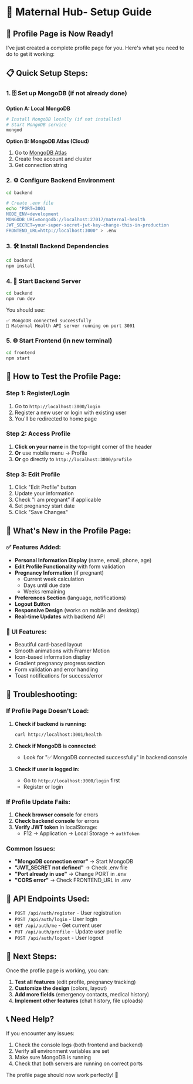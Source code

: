 # 🚀 Maternal Hub- Setup Guide

## 🎯 **Profile Page is Now Ready!**

I've just created a complete profile page for you. Here's what you need to do to get it working:

## 📋 **Quick Setup Steps:**

### **1. 🗄️ Set up MongoDB (if not already done)**

**Option A: Local MongoDB**
```bash
# Install MongoDB locally (if not installed)
# Start MongoDB service
mongod
```

**Option B: MongoDB Atlas (Cloud)**
1. Go to [MongoDB Atlas](https://www.mongodb.com/atlas)
2. Create free account and cluster
3. Get connection string

### **2. ⚙️ Configure Backend Environment**

```bash
cd backend

# Create .env file
echo "PORT=3001
NODE_ENV=development
MONGODB_URI=mongodb://localhost:27017/maternal-health
JWT_SECRET=your-super-secret-jwt-key-change-this-in-production
FRONTEND_URL=http://localhost:3000" > .env
```

### **3. 🛠️ Install Backend Dependencies**

```bash
cd backend
npm install
```

### **4. 🚀 Start Backend Server**

```bash
cd backend
npm run dev
```

You should see:
```
✅ MongoDB connected successfully
🚀 Maternal Health API server running on port 3001
```

### **5. 🌐 Start Frontend (in new terminal)**

```bash
cd frontend
npm start
```

## 🎉 **How to Test the Profile Page:**

### **Step 1: Register/Login**
1. Go to `http://localhost:3000/login`
2. Register a new user or login with existing user
3. You'll be redirected to home page

### **Step 2: Access Profile**
1. **Click on your name** in the top-right corner of the header
2. **Or** use mobile menu → Profile
3. **Or** go directly to `http://localhost:3000/profile`

### **Step 3: Edit Profile**
1. Click "Edit Profile" button
2. Update your information
3. Check "I am pregnant" if applicable
4. Set pregnancy start date
5. Click "Save Changes"

## 🔧 **What's New in the Profile Page:**

### **✅ Features Added:**
- **Personal Information Display** (name, email, phone, age)
- **Edit Profile Functionality** with form validation
- **Pregnancy Information** (if pregnant)
  - Current week calculation
  - Days until due date
  - Weeks remaining
- **Preferences Section** (language, notifications)
- **Logout Button**
- **Responsive Design** (works on mobile and desktop)
- **Real-time Updates** with backend API

### **🎨 UI Features:**
- Beautiful card-based layout
- Smooth animations with Framer Motion
- Icon-based information display
- Gradient pregnancy progress section
- Form validation and error handling
- Toast notifications for success/error

## 🐛 **Troubleshooting:**

### **If Profile Page Doesn't Load:**
1. **Check if backend is running:**
   ```bash
   curl http://localhost:3001/health
   ```

2. **Check if MongoDB is connected:**
   - Look for "✅ MongoDB connected successfully" in backend console

3. **Check if user is logged in:**
   - Go to `http://localhost:3000/login` first
   - Register or login

### **If Profile Update Fails:**
1. **Check browser console** for errors
2. **Check backend console** for errors
3. **Verify JWT token** in localStorage:
   - F12 → Application → Local Storage → `authToken`

### **Common Issues:**
- **"MongoDB connection error"** → Start MongoDB
- **"JWT_SECRET not defined"** → Check .env file
- **"Port already in use"** → Change PORT in .env
- **"CORS error"** → Check FRONTEND_URL in .env

## 🔗 **API Endpoints Used:**

- `POST /api/auth/register` - User registration
- `POST /api/auth/login` - User login
- `GET /api/auth/me` - Get current user
- `PUT /api/auth/profile` - Update user profile
- `POST /api/auth/logout` - User logout

## 🎯 **Next Steps:**

Once the profile page is working, you can:
1. **Test all features** (edit profile, pregnancy tracking)
2. **Customize the design** (colors, layout)
3. **Add more fields** (emergency contacts, medical history)
4. **Implement other features** (chat history, file uploads)

## 📞 **Need Help?**

If you encounter any issues:
1. Check the console logs (both frontend and backend)
2. Verify all environment variables are set
3. Make sure MongoDB is running
4. Check that both servers are running on correct ports

The profile page should now work perfectly! 🎉
